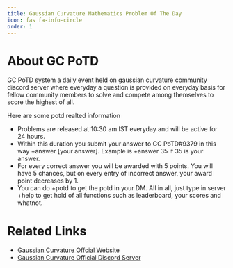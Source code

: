 ```yaml
---
title: Gaussian Curvature Mathematics Problem Of The Day
icon: fas fa-info-circle
order: 1
---
```


# About GC PoTD
GC PoTD system a daily event held on gaussian curvature community discord server where everyday a question is provided on everyday basis for fellow community members to solve and compete among themselves to score the highest of all.

Here are some potd realted information
- Problems are released at 10:30 am IST everyday and will be active for 24 hours. 
- Within this duration you submit your answer to GC PoTD#9379 in this way +answer [your answer]. Example is +answer 35 if 35 is your answer.
- For every correct answer you will be awarded with 5 points. You will have 5 chances, but on every entry of incorrect answer, your award point decreases by 1.
- You can do +potd to get the potd in your DM. All in all, just type in server +help to get hold of all functions such as leaderboard, your scores and whatnot.

# Related Links
- [Gaussian Curvature Offcial Website](https://gcurvature.vercel.app/)
- [Gaussian Curvature Official Discord Server](https://discord.gg/MEszPNra6j)

